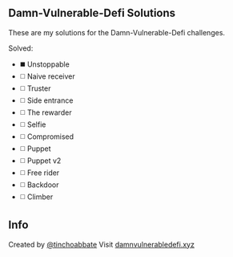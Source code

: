 ## Damn-Vulnerable-Defi Solutions
These are my solutions for the Damn-Vulnerable-Defi challenges.

Solved:
- :black_medium_square: Unstoppable
- :white_medium_square: Naive receiver
- :white_medium_square: Truster
- :white_medium_square: Side entrance
- :white_medium_square: The rewarder
- :white_medium_square: Selfie
- :white_medium_square: Compromised
- :white_medium_square: Puppet
- :white_medium_square: Puppet v2
- :white_medium_square: Free rider
- :white_medium_square: Backdoor
- :white_medium_square: Climber

## Info
Created by [@tinchoabbate](https://twitter.com/tinchoabbate)
Visit [damnvulnerabledefi.xyz](https://damnvulnerabledefi.xyz)
